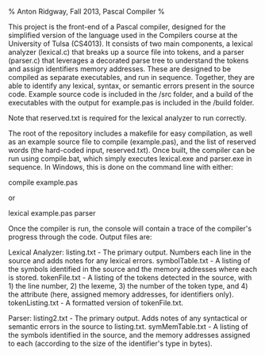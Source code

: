 % Anton Ridgway, Fall 2013, Pascal Compiler %

This project is the front-end of a Pascal compiler, designed for the simplified version of the language used in the Compilers course at the University of Tulsa (CS4013). It consists of two main components, a lexical analyzer (lexical.c) that breaks up a source file into tokens, and a parser (parser.c) that leverages a decorated parse tree to understand the tokens and assign identifiers memory addresses. These are designed to be compiled as separate executables, and run in sequence. Together, they are able to identify any lexical, syntax, or semantic errors present in the source code. Example source code is included in the /src folder, and a build of the executables with the output for example.pas is included in the /build folder.

Note that reserved.txt is required for the lexical analyzer to run correctly.

The root of the repository includes a makefile for easy compilation, as well as an example source file to compile (example.pas), and the list of reserved words (the hard-coded input, reserved.txt). Once built, the compiler can be run using compile.bat, which simply executes lexical.exe and parser.exe in sequence. In Windows, this is done on the command line with either:

compile example.pas

or

lexical example.pas
parser

Once the compiler is run, the console will contain a trace of the compiler's progress through the code. Output files are:

Lexical Analyzer:
listing.txt - The primary output. Numbers each line in the source and adds notes for any lexical errors.
symbolTable.txt - A listing of the symbols identified in the source and the memory addresses where each is stored.
tokenFile.txt - A listing of the tokens detected in the source, with 1) the line number, 2) the lexeme, 3) the number of the token type, and 4) the attribute (here, assigned memory addresses, for identifiers only).
tokenListing.txt - A formatted version of tokenFile.txt.

Parser:
listing2.txt - The primary output. Adds notes of any syntactical or semantic errors in the source to listing.txt.
symMemTable.txt - A listing of the symbols identified in the source, and the memory addresses assigned to each (according to the size of the identifier's type in bytes).
